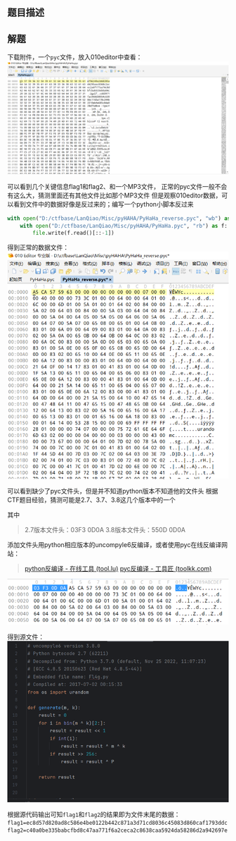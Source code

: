 ## 题目描述


## 解题
下载附件，一个`pyc`文件，放入010editor中查看：
![](assets/PyHaHa/img/image-20240228172321544.png)

可以看到几个关键信息flag1和flag2、和一个MP3文件，
正常的pyc文件一般不会有这么大，猜测里面还有其他文件比如那个MP3文件
但是观察010editor数据，可以看到文件中的数据好像是反过来的；编写一个python小脚本反过来
```python
with open("D:/ctfbase/LanQiao/Misc/pyHAHA/PyHaHa_reverse.pyc", "wb") as file:  
    with open("D:/ctfbase/LanQiao/Misc/pyHAHA/PyHaHa.pyc", "rb") as f:  
        file.write(f.read()[::-1])
```

得到正常的数据文件：
![](assets/PyHaHa/img/image-20240228173346253.png)

可以看到缺少了pyc文件头，但是并不知道python版本不知道他的文件头
根据CTF题目经验，猜测可能是2.7、3.7、3.8这几个版本中的一个

其中
> 2.7版本文件头：03F3 0D0A
> 3.8版本文件头：550D 0D0A

添加文件头用python相应版本的uncompyle6反编译，或者使用pyc在线反编译网站：

> [python反编译 - 在线工具 (tool.lu)](https://tool.lu/pyc/)
> [pyc反编译 - 工具匠 (toolkk.com)](https://www.toolkk.com/tools/pyc-decomplie)

![](assets/PyHaHa/img/image-20240228173749728.png)

得到源文件：
![](assets/PyHaHa/img/image-20240228174110778.png)

根据源代码输出可知`flag1`和`flag2`的结果即为文件末尾的数据：
`flag1=ec8d57d820ad8c586e4be0122b442c871a3d71cd8036c45083d860caf1793ddc`
`flag2=c40a0be335babcfbd8c47aa771f6a2ceca2c8638caa5924da58286d2a942697e`


